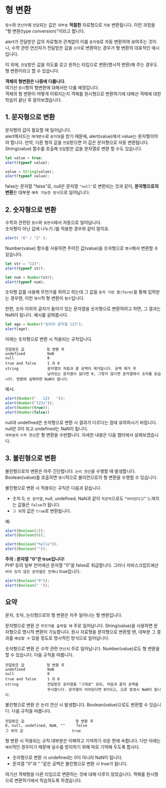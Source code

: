 # 형 변환
`함수`와 `연산자`에 `전달`되는 값은 `대부분` **적절한** 자료형으로 `자동` 변환됩니다. 이런 과정을 "형 변환(type conversion)"이라고 합니다.  

alert가 전달받은 값의 자료형과 관계없이 이를 `문자열`로 자동 변환하여 보여주는 것이나, 수학 관련 연산자가 전달받은 값을 `숫자`로 변환하는 경우가 형 변환의 대표적인 예시입니다.  

이 외에, `전달`받은 값을 의도를 갖고 원하는 타입으로 변환(명시적 변환)해 주는 경우도 형 변환이라고 할 수 있습니다.  

**객체의 형변환은 나중에 다룹니다.**  
여기선 `원시`형의 형변환에 대해서만 다룰 예정입니다.  
객체의 형 변환이 어떻게 이뤄지는지 객체를 원시형으로 변환하기에 대해선 객체에 대한 학습이 끝난 후 알아보겠습니다.  

## 1. 문자형으로 변환
문자형의 값이 필요할 때 일어납니다.  
alert메서드는 `매개변수`로 `문자형`을 받기 때문에, alert(value)에서 value는 문자형이어야 합니다. 만약, 다른 형의 값을 `전달`받으면 이 값은 문자형으로 자동 변환됩니다.  
String(value) 함수를 호출해 `전달`받은 값을 문자열로 변환 할 수도 있습니다.  
```javascript
let value = true;
alert(typeof value);

value = String(value);
alert(typeof value);
```

false는 문자열 "false"로, null은 문자열 `"null"`로 변환되는 것과 같이, **문자형으로의 변환**은 대부분 `예측 가능한 방식`으로 일어납니다.  

## 2. 숫자형으로 변환
수학과 관련된 `함수`와 `표현식`에서 자동으로 일어납니다.  
숫자형이 아닌 값에 나누기 /를 적용한 경우와 같이 말이죠.  
```javascript
alert( "6" / "2" );
```
Number(value) 함수를 사용하면 주어진 값(value)을 숫자형으로 `명시`해서 변환할 수 있습니다.  
```javascript
let str = "123";
alert(typeof str);

let num = Number(str);
alert(typeof num);
```
숫자형 값를 사용해 무언가를 하려고 하는데 그 값을 `문자 기반 폼(form)`을 통해 입력받는 경우엔, 이런 `명시`적 형 변환이 `필수`입니다.  

한편, 숫자 이외의 글자가 들어가 있는 문자열을 숫자형으로 변환하려고 하면, 그 결과는 NaN이 됩니다. 예시를 살펴봅시다.  
```javascript
let age = Number("임의의 문자열 123");
alert(age); 
```
아래는 숫자형으로 변환 시 적용되는 규칙입니다.  
```
전달받은 값	        형 변환 후
undefined	       NaN
null	           0
true and false	   1 과 0
string	           문자열의 처음과 끝 공백이 제거됩니다. 공백 제거 후
                   남아있는 문자열이 없다면 0, 그렇지 않다면 문자열에서 숫자를 읽습니다. 변환에 실패하면 NaN이 됩니다.
```
예시:  
```javascript
alert(Number("   123   ")); 
alert(Number("123z"));
alert(Number(true));
alert(Number(false))
```
null과 undefined은 숫자형으로 변환 시 결과가 다르다는 점에 유의하시기 바랍니다. null은 0이 되고 undefined는 NaN이 됩니다.  
`대부분의` `수학 연산`은 형 변환을 수반합니다. 자세한 내용은 다음 챕터에서 살펴보겠습니다.  

## 3. 불린형으로 변환
불린형으로의 변환은 아주 간단합니다. `논리 연산`을 수행할 때 발생합니다.  
Boolean(value)를 호출하면 `명시`적으로 불리언으로의 형 변환을 수행할 수 있습니다.  

불린형으로 변환 시 적용되는 규칙은 다음과 같습니다.  
- 숫자 0, `빈 문자열`, null, undefined, NaN과 같이 `직관적`으로도 `“비어있다고”` 느껴지는 값들은 `false`가 됩니다.
- `그 외`의 값은 `true`로 변환됩니다.  

예:  
```javascript
alert(Boolean(1));
alert(Boolean(0));

alert(Boolean("hello"));
alert(Boolean(""));
```

**주의 : 문자열 "0"은 true입니다!**  
PHP 등의 일부 언어에선 문자열 "0"을 false로 취급합니다. 그러나 자바스크립트에선 `비어 있지 않은 문자열은 언제나` true입니다.  
```javascript
alert(Boolean("0"));
alert(Boolean(" "));
```

## 요약
문자, 숫자, 논리형으로의 형 변환은 자주 일어나는 형 변환입니다.  

문자형으로 변환 은 `무언가를 출력할 때` 주로 일어납니다. String(value)을 사용하면 문자형으로 명시적 변환이 가능합니다. 원시 자료형을 문자형으로 변환할 땐, 대부분 그 결과를 `예상할 수` 있을 정도로 명시적인 방식으로 일어납니다.  

숫자형으로 변환 은 수학 관련 `연산`시 주로 일어납니다. Number(value)로도 형 변환을 할 수 있습니다. 다음 규칙을 따릅니다.  
```
전달받은 값	        형 변환 후
undefined	       NaN
null	           0
true and false	   1 과 0
string	           전달받은 문자열을 "그대로" 읽되, 처음과 끝의 공백을
                   무시합니다. 문자열이 비어있다면 0이되고, 오류 발생시 NaN이 됩니다.
```

불린형으로 변환 은 논리 연산 시 발생합니다. Boolean(value)으로도 변환할 수 있습니다. 다음 규칙을 따릅니다.  
```
전달받은 값	                     형 변환 후
0, null, undefined, NaN, ""	    false
그 외의 값	                    true
```

형 변환 시 적용되는 규칙 대부분은 이해하고 기억하기 쉬운 편에 속합니다. 다만 아래는 `예외`적인 경우이기 때문에 실수를 방지하기 위해 따로 기억해 두도록 합시다.  
- 숫자형으로 변환 시 undefined는 0이 아니라 NaN이 됩니다.
- 문자열 "0"과 " "같은 공백은 불린형으로 변환 시 true가 됩니다.  

여기선 객체형을 다른 타입으로 변환하는 것에 대해 다루지 않았습니다. 객체를 원시형으로 변환하기에서 학습하도록 하겠습니다.  